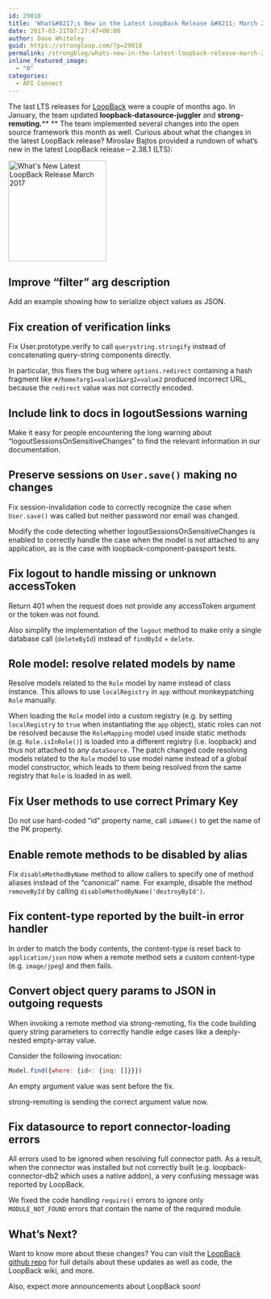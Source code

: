 ```yaml
---
id: 29018
title: 'What&#8217;s New in the Latest LoopBack Release &#8211; March 2017'
date: 2017-03-21T07:27:47+00:00
author: Dave Whiteley
guid: https://strongloop.com/?p=29018
permalink: /strongblog/whats-new-in-the-latest-loopback-release-march-2017/
inline_featured_image:
  - "0"
categories:
  - API Connect
---
```

The last LTS releases for [LoopBack](http://loopback.io/) were a couple of months ago. In January, the team updated **loopback-datasource-juggler** and **strong-remoting.**** ** The team implemented several changes into the open source framework this month as well. Curious about what the changes in the latest LoopBack release? Miroslav Bajtos provided a rundown of what&#8217;s new in the latest LoopBack release &#8211; 2.38.1 (LTS):

[<img class="aligncenter wp-image-26753 size-full" src="https://strongloop.com/wp-content/uploads/2014/07/loopback-logo-sm.png" alt="What's New Latest LoopBack Release March 2017" width="194" height="200"  />](https://strongloop.com/wp-content/uploads/2014/07/loopback-logo-sm.png)

<!--more-->

<h2>
Improve &#8220;filter&#8221; arg description
</h2>

<p>
Add an example showing how to serialize object values as JSON.
</p>

<h2>
Fix creation of verification links
</h2>

<p>
Fix User.prototype.verify to call <code>querystring.stringify</code> instead of concatenating query-string components directly.
</p>

<p>
In particular, this fixes the bug where <code>options.redirect</code> containing a hash fragment like <code>#/home?arg1=value1&arg2=value2</code> produced incorrect URL, because the <code>redirect</code> value was not correctly encoded.
</p>

<h2>
Include link to docs in logoutSessions warning
</h2>

<p>
Make it easy for people encountering the long warning about &#8220;logoutSessionsOnSensitiveChanges&#8221; to find the relevant information in our documentation.
</p>

<h2>
Preserve sessions on <code>User.save()</code> making no changes
</h2>

<p>
Fix session-invalidation code to correctly recognize the case when <code>User.save()</code> was called but neither password nor email was changed.
</p>

<p>
Modify the code detecting whether logoutSessionsOnSensitiveChanges is enabled to correctly handle the case when the model is not attached to any application, as is the case with loopback-component-passport tests.
</p>

<h2>
Fix logout to handle missing or unknown accessToken
</h2>

<p>
Return 401 when the request does not provide any accessToken argument or the token was not found.
</p>

<p>
Also simplify the implementation of the <code>logout</code> method to make only a single database call (<code>deleteById</code>) instead of <code>findById</code> + <code>delete</code>.
</p>

<h2>
Role model: resolve related models by name
</h2>

<p>
Resolve models related to the <code>Role</code> model by name instead of class instance. This allows to use <code>localRegistry</code> in <code>app</code> without monkeypatching <code>Role</code> manually.
</p>

<p>
When loading the <code>Role</code> model into a custom registry (e.g. by setting <code>localRegistry</code> to <code>true</code> when instantiating the <code>app</code> object), static roles can not be resolved because the <code>RoleMapping</code> model used inside static methods (e.g. <code>Role.isInRole()</code>) is loaded into a different registry (i.e. loopback) and thus not attached to any <code>dataSource</code>. The patch changed code resolving models related to the <code>Role</code> model to use model name instead of a global model constructor, which leads to them being resolved from the same registry that <code>Role</code> is loaded in as well.
</p>

<h2>
Fix User methods to use correct Primary Key
</h2>

<p>
Do not use hard-coded &#8220;id&#8221; property name, call <code>idName()</code> to get the name of the PK property.
</p>

<h2>
Enable remote methods to be disabled by alias
</h2>

<p>
Fix <code>disableMethodByName</code> method to allow callers to specify one of method aliases instead of the &#8220;canonical&#8221; name. For example, disable the method <code>removeById</code> by calling <code>disableMethodByName('destroyById')</code>.
</p>

<h2>
Fix content-type reported by the built-in error handler
</h2>

<p>
In order to match the body contents, the content-type is reset back to <code>application/json</code> now when a remote method sets a custom content-type (e.g. <code>image/jpeg</code>) and then fails.
</p>

<h2>
Convert object query params to JSON in outgoing requests
</h2>

<p>
When invoking a remote method via strong-remoting, fix the code building query string parameters to correctly handle edge cases like a deeply-nested empty-array value.
</p>

<p>
Consider the following invocation:
</p>

```js
Model.find({where: {id<: {inq: []}}})
```

<p>
An empty argument value was sent before the fix.
</p>

<p>
strong-remoting is sending the correct argument value now.
</p>

<h2>
Fix datasource to report connector-loading errors
</h2>

<p>
All errors used to be ignored when resolving full connector path. As a result, when the connector was installed but not correctly built (e.g. loopback-connector-db2 which uses a native addon), a very confusing message was reported by LoopBack.
</p>

<p>
We fixed the code handling <code>require()</code> errors to ignore only <code>MODULE_NOT_FOUND</code> errors that contain the name of the required module.
</p>


## What&#8217;s Next?

Want to know more about these changes? You can visit the [LoopBack github repo](https://github.com/strongloop/loopback/releases/tag/v2.38.1) for full details about these updates as well as code, the LoopBack wiki, and more.

Also, expect more announcements about LoopBack soon!
